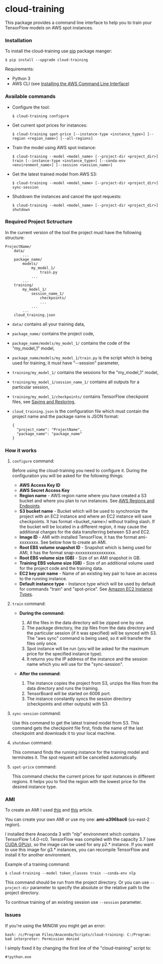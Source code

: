 cloud-training
==============

This package provides a command line interface to help you to train your TensorFlow models on AWS spot instances.

### Installation ###

To install the cloud-training use [pip](http://www.pip-installer.org/en/latest/) package manger:

    $ pip install --upgrade cloud-training

Requirements:
  * Python 3
  * AWS CLI (see [Installing the AWS Command Line Interface](http://docs.aws.amazon.com/cli/latest/userguide/installing.html))

### Available commands ###

  * Configure the tool:
    ~~~
    $ cloud-training configure
    ~~~

  * Get current spot prices for instances:
    ~~~
    $ cloud-training spot-price [--instance-type <instance_type>] [--region <region_name>] [--all-regions]
    ~~~

  * Train the model using AWS spot instance:
    ~~~
    $ cloud-training --model <model_name> [--project-dir <project_dir>] train [--instance-type <instance_type>] [--conda-env <environment_name>] [--session <session_name>]
    ~~~

  * Get the latest trained model from AWS S3:
    ~~~
    $ cloud-training --model <model_name> [--project-dir <project_dir>] sync-session
    ~~~

  * Shutdown the instances and cancel the spot requests:
    ~~~
    $ cloud-training --model <model_name> [--project-dir <project_dir>] shutdown
    ~~~


### Required Project Sctructure ###

In the current version of the tool the project must have the following structure:

    ProjectName/
        data/
            ...
        package_name/
            models/
                my_model_1/
                    train.py
                ...
            ...
        training/
            my_model_1/
                session_name_1/
                    checkpoints/
                    ...
                ...
            ...
        cloud_training.json
        
  * `data/` contains all your training data,
  * `package_name/` contains the project code,
  * `package_name/models/my_model_1/` contains the code of the "my_model_1" model,
  * `package_name/models/my_model_1/train.py` is the script which is being used for training, it must have "--session" parameter,
  * `training/my_model_1/` contains the sessions for the "my_model_1" model,
  * `training/my_model_1/session_name_1/` contains all outputs for a particular session,
  * `training/my_model_1/checkpoints/` contains TensorFlow checkpoint files, see [Saving and Restoring](https://www.tensorflow.org/programmers_guide/saved_model),
  * `cloud_training.json` is the configuration file which must contain the project name and the package name is JSON format:

        {
          "project_name": "ProjectName",
          "package_name": "package_name"
        }


### How it works ###

1. `configure` command:

    Before using the cloud-training you need to configure it. During the configuration you will 
    be asked for the following things:
      * **AWS Access Key ID**
      * **AWS Secret Access Key**
      * **Region name** - AWS region name where you have created a S3 bucket and where you plan to run instances. 
      See [AWS Regions and Endpoints](http://docs.aws.amazon.com/general/latest/gr/rande.html).
      * **S3 bucket name** - Bucket which will be used to synchronize the project with an EC2 instance 
      and where an EC2 instance will save checkpoints. It has format <bucket_name>/<path> without trailing slash. 
      If the bucket will be located in a different region, it may cause the additional charges for the data 
      transferring between S3 and EC2.
      * **Image ID** - AMI with installed TensorFlow, it has the format ami-xxxxxxxx. See below how to create an AMI.
      * **Root EBS volume snapshot ID** - Snapshot which is being used for AMI, it has the format snap-xxxxxxxxxxxxxxxxx.
      * **Root EBS volume size (GB)** - Size of an AMI snapshot in GB.
      * **Training EBS volume size (GB)** - Size of an additional volume used for the project code and the training data.
      * **EC2 key pair name** - Name of an existing key pair to have an access to the running instance.
      * **Default instance type** - Instance type which will be used by default for commands "train" and "spot-price". 
      See [Amazon EC2 Instance Types](https://aws.amazon.com/ec2/instance-types/).

2. `train` command:

    * **During the command:**
        1. All the files in the data directory will be zipped one by one.
        2. The package directory, the zip files from the data directory 
        and the particular session (if it was specified) will be synced with S3. The "aws sync"
        command is being used, so it will transfer the files only once.
        3. Spot instance will be run (you will be asked for the maximum price for the specified instance type).
        4. It returns you the IP address of the instance and the session name which you will use for the "sync-session".

    * **After the command**:
        1. The instance copies the project from S3, unzips the files from the data directory and runs the training.
        2. TensorBoard will be started on 6006 port.
        3. The instance constantly syncs the session directory (checkpoints and other outputs) with S3.

3. `sync-session` command:

    Use this command to get the latest trained model from S3. This command gets the checkpoint file first, 
    finds the name of the last checkpoint and downloads it to your local machine.

4. `shutdown` command:

    This command finds the running instance for the training model and terminates it. 
    The spot request will be cancelled automatically.

5. `spot-price` command:

    This command checks the current prices for spot instances in different regions. It helps you to
    find the region with the lowest price for the desired instance type.


### AMI ###

To create an AMI I used [this](https://medium.com/@rogerxujiang/setting-up-a-gpu-instance-for-deep-learning-on-aws-795343e16e44) 
and [this](http://mortada.net/tips-for-running-tensorflow-with-gpu-support-on-aws.html) article.

You can create your own AMI or use my one: **ami-a396bac6** (us-east-2 region). 

I installed there Anaconda 3 with "nlp" environment which contains TensorFlow 1.4.0-rc0. 
TensorFlow was compiled with the capacity 3.7 (see [CUDA GPUs](https://developer.nvidia.com/cuda-gpus)), 
so the image can be used for any p2.* instance. If you want to use this image for g3.* instances, 
you can recompile TensorFlow and install it for another environment.

Example of a training command:

    $ cloud-training --model token_classes train --conda-env nlp

This command should be run from the project directory. Or you can use `--project-dir` parameter 
to specify the absolute or the relative path to the project directory.

To continue training of an existing session use `--session` parameter.


### Issues ###

If you're using the MINGW you might get an error:

    bash: /c/Program Files/Anaconda/Scripts/cloud-training: C:/Program: bad interpreter: Permission denied

I simply fixed it by changing the first line of the "cloud-training" script to:

    #!python.exe

